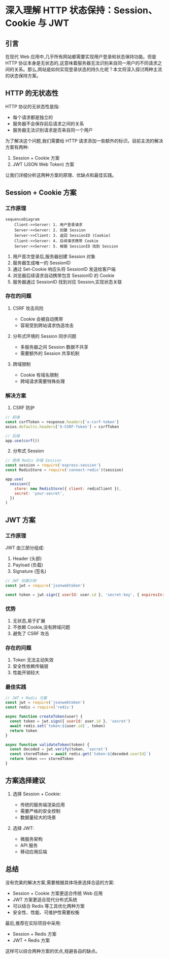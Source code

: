 # 深入理解 HTTP 状态保持：Session、Cookie 与 JWT

## 引言

在现代 Web 应用中,几乎所有网站都需要实现用户登录和状态保持功能。但是 HTTP 协议本身是无状态的,这意味着服务器无法识别来自同一用户的不同请求之间的关系。那么,网站是如何实现登录状态的持久化呢？本文将深入探讨两种主流的状态保持方案。

## HTTP 的无状态性

HTTP 协议的无状态性是指:

- 每个请求都是独立的
- 服务器不会保存前后请求之间的关系
- 服务器无法识别请求是否来自同一个用户

为了解决这个问题,我们需要给 HTTP 请求添加一些额外的标识。目前主流的解决方案有两种:

1. Session + Cookie 方案
2. JWT (JSON Web Token) 方案

让我们详细分析这两种方案的原理、优缺点和最佳实践。

## Session + Cookie 方案

### 工作原理

```mermaid
sequenceDiagram
    Client->>Server: 1. 用户登录请求
    Server->>Server: 2. 创建 Session
    Server->>Client: 3. 返回 SessionID (Cookie)
    Client->>Server: 4. 后续请求携带 Cookie
    Server->>Server: 5. 根据 SessionID 找到 Session
```

1. 用户首次登录后,服务器创建 Session 对象
2. 服务器生成唯一的 SessionID
3. 通过 Set-Cookie 响应头将 SessionID 发送给客户端
4. 浏览器后续请求自动携带包含 SessionID 的 Cookie
5. 服务器通过 SessionID 找到对应 Session,实现状态关联

### 存在的问题

1. CSRF 攻击风险
   - Cookie 会被自动携带
   - 容易受到跨站请求伪造攻击
2. 分布式环境的 Session 同步问题

   - 多服务器之间 Session 数据不共享
   - 需要额外的 Session 共享机制

3. 跨域限制
   - Cookie 有域名限制
   - 跨域请求需要特殊处理

### 解决方案

1. CSRF 防护

```javascript
// 前端
const csrfToken = response.headers['x-csrf-token']
axios.defaults.headers['X-CSRF-Token'] = csrfToken

// 后端
app.use(csrf())
```

2. 分布式 Session

```javascript
// 使用 Redis 存储 Session
const session = require('express-session')
const RedisStore = require('connect-redis')(session)

app.use(
  session({
    store: new RedisStore({ client: redisClient }),
    secret: 'your-secret',
  })
)
```

## JWT 方案

### 工作原理

JWT 由三部分组成:

1. Header (头部)
2. Payload (负载)
3. Signature (签名)

```javascript
// JWT 创建示例
const jwt = require('jsonwebtoken')

const token = jwt.sign({ userId: user.id }, 'secret-key', { expiresIn: '24h' })
```

### 优势

1. 无状态,易于扩展
2. 不依赖 Cookie,没有跨域问题
3. 避免了 CSRF 攻击

### 存在的问题

1. Token 无法主动失效
2. 安全性依赖传输层
3. 性能开销较大

### 最佳实践

```javascript
// JWT + Redis 方案
const jwt = require('jsonwebtoken')
const redis = require('redis')

async function createToken(user) {
  const token = jwt.sign({ userId: user.id }, 'secret')
  await redis.set(`token:${user.id}`, token)
  return token
}

async function validateToken(token) {
  const decoded = jwt.verify(token, 'secret')
  const storedToken = await redis.get(`token:${decoded.userId}`)
  return token === storedToken
}
```

## 方案选择建议

1. 选择 Session + Cookie:

   - 传统的服务端渲染应用
   - 需要严格的安全控制
   - 数据量较大的场景

2. 选择 JWT:
   - 微服务架构
   - API 服务
   - 移动应用后端

## 总结

没有完美的解决方案,需要根据具体场景选择合适的方案:

- Session + Cookie 方案更适合传统 Web 应用
- JWT 方案更适合现代分布式系统
- 可以结合 Redis 等工具优化两种方案
- 安全性、性能、可维护性需要权衡

最后,推荐在实际项目中采用:

- Session + Redis 方案
- JWT + Redis 方案

这样可以综合两种方案的优点,规避各自的缺点。
